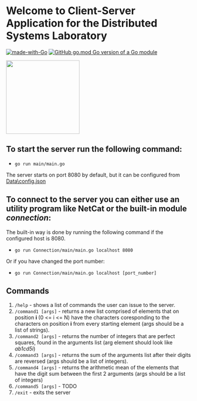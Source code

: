 # Welcome to Client-Server Application for the Distributed Systems Laboratory

[![made-with-Go](https://img.shields.io/badge/Made%20with-Go-1f425f.svg)](http://golang.org) [![GitHub go.mod Go version of a Go module](https://img.shields.io/github/go-mod/go-version/gomods/athens.svg)](https://github.com/gomods/athens)

<img src="https://iconape.com/wp-content/png_logo_vector/go-gopher-favicon.png" width="200" height="200" />

## To start the server run the following command:

- `go run main/main.go`

The server starts on port 8080 by default, but it can be configured from [Data\config.json](https://github.com/DragosPancescu/SD-Tema1/blob/main/Data/config.json)  

## To connect to the server you can either use an utility program like NetCat or the built-in module *connection*:

The built-in way is done by running the following command if the configured host is 8080.
- `go run Connection/main/main.go localhost 8080`

Or if you have changed the port number:

- `go run Connection/main/main.go localhost [port_number]`

## Commands

1. `/help` - shows a list of commands the user can issue to the server.
2. `/command1 [args]` - returns a new list comprised of elements that on position **i** (0 <= i <= N) have the characters coresponding to the characters on position **i** from every starting element (args should be a list of strings). 
3. `/command2 [args]` - returns the number of integers that are perfect squares, found in the arguments list (arg element should look like *ab1cd5i*)
4. `/command3 [args]` - returns the sum of the arguments list after their digits are reversed (args should be a list of integers).
5. `/command4 [args]` - returns the arithmetic mean of the elements that have the digit sum between the first 2 arguments (args should be a list of integers)
6. `/command5 [args]` - TODO
7. `/exit` - exits the server
